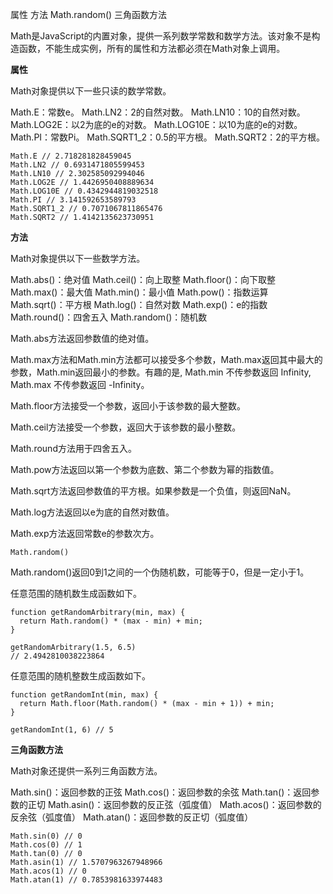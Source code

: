 属性
方法
Math.random()
三角函数方法

Math是JavaScript的内置对象，提供一系列数学常数和数学方法。该对象不是构造函数，不能生成实例，所有的属性和方法都必须在Math对象上调用。

**属性**

Math对象提供以下一些只读的数学常数。

Math.E：常数e。
Math.LN2：2的自然对数。
Math.LN10：10的自然对数。
Math.LOG2E：以2为底的e的对数。
Math.LOG10E：以10为底的e的对数。
Math.PI：常数Pi。
Math.SQRT1_2：0.5的平方根。
Math.SQRT2：2的平方根。

```
Math.E // 2.718281828459045
Math.LN2 // 0.6931471805599453
Math.LN10 // 2.302585092994046
Math.LOG2E // 1.4426950408889634
Math.LOG10E // 0.4342944819032518
Math.PI // 3.141592653589793
Math.SQRT1_2 // 0.7071067811865476
Math.SQRT2 // 1.4142135623730951
```

**方法**

Math对象提供以下一些数学方法。

Math.abs()：绝对值
Math.ceil()：向上取整
Math.floor()：向下取整
Math.max()：最大值
Math.min()：最小值
Math.pow()：指数运算
Math.sqrt()：平方根
Math.log()：自然对数
Math.exp()：e的指数
Math.round()：四舍五入
Math.random()：随机数

Math.abs方法返回参数值的绝对值。

Math.max方法和Math.min方法都可以接受多个参数，Math.max返回其中最大的参数，Math.min返回最小的参数。有趣的是, Math.min 不传参数返回 Infinity, Math.max 不传参数返回 -Infinity。

Math.floor方法接受一个参数，返回小于该参数的最大整数。

Math.ceil方法接受一个参数，返回大于该参数的最小整数。

Math.round方法用于四舍五入。

Math.pow方法返回以第一个参数为底数、第二个参数为幂的指数值。

Math.sqrt方法返回参数值的平方根。如果参数是一个负值，则返回NaN。

Math.log方法返回以e为底的自然对数值。

Math.exp方法返回常数e的参数次方。

`Math.random()`

Math.random()返回0到1之间的一个伪随机数，可能等于0，但是一定小于1。

任意范围的随机数生成函数如下。

```
function getRandomArbitrary(min, max) {
  return Math.random() * (max - min) + min;
}

getRandomArbitrary(1.5, 6.5)
// 2.4942810038223864
```

任意范围的随机整数生成函数如下。

```
function getRandomInt(min, max) {
  return Math.floor(Math.random() * (max - min + 1)) + min;
}

getRandomInt(1, 6) // 5
```

**三角函数方法**

Math对象还提供一系列三角函数方法。

Math.sin()：返回参数的正弦
Math.cos()：返回参数的余弦
Math.tan()：返回参数的正切
Math.asin()：返回参数的反正弦（弧度值）
Math.acos()：返回参数的反余弦（弧度值）
Math.atan()：返回参数的反正切（弧度值）

```
Math.sin(0) // 0
Math.cos(0) // 1
Math.tan(0) // 0
Math.asin(1) // 1.5707963267948966
Math.acos(1) // 0
Math.atan(1) // 0.7853981633974483
```
